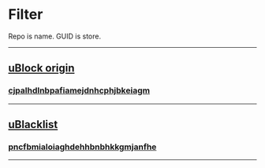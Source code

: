 # Filter

Repo is name. GUID is store.

***



## [uBlock origin](https://github.com/gorhill/uBlock)
### [cjpalhdlnbpafiamejdnhcphjbkeiagm](https://chromewebstore.google.com/detail/ublock-origin/cjpalhdlnbpafiamejdnhcphjbkeiagm)




***



## [uBlacklist](https://github.com/iorate/ublacklist)
### [pncfbmialoiaghdehhbnbhkkgmjanfhe](https://chromewebstore.google.com/detail/ublacklist/pncfbmialoiaghdehhbnbhkkgmjanfhe)



***

<!--




> Name
>> Repo

*Name == Repo*                       
**UUID == Webstore**                   



***Name == Repo | Webstore == UUID***
***UUID for Webstore***

***



## [uBlock origin](https://github.com/gorhill/uBlock)
### [cjpalhdlnbpafiamejdnhcphjbkeiagm](https://chromewebstore.google.com/detail/ublock-origin/cjpalhdlnbpafiamejdnhcphjbkeiagm)




***



## [uBlacklist](https://github.com/iorate/ublacklist)
### [pncfbmialoiaghdehhbnbhkkgmjanfhe](https://chromewebstore.google.com/detail/ublacklist/pncfbmialoiaghdehhbnbhkkgmjanfhe)



***

-->
<!--



## [uBlock origin](https://chromewebstore.google.com/detail/ublock-origin/cjpalhdlnbpafiamejdnhcphjbkeiagm)
`cjpalhdlnbpafiamejdnhcphjbkeiagm`







## [uBlock origin](https://chromewebstore.google.com/detail/ublock-origin/cjpalhdlnbpafiamejdnhcphjbkeiagm)
### `cjpalhdlnbpafiamejdnhcphjbkeiagm`



## [uBlacklist](https://chromewebstore.google.com/detail/ublacklist/pncfbmialoiaghdehhbnbhkkgmjanfhe) | `pncfbmialoiaghdehhbnbhkkgmjanfhe`






## [uBlock origin](https://chromewebstore.google.com/detail/ublock-origin/cjpalhdlnbpafiamejdnhcphjbkeiagm) | `cjpalhdlnbpafiamejdnhcphjbkeiagm`



## [uBlacklist](https://chromewebstore.google.com/detail/ublacklist/pncfbmialoiaghdehhbnbhkkgmjanfhe) | `pncfbmialoiaghdehhbnbhkkgmjanfhe`






## [uBlock origin](https://chromewebstore.google.com/detail/ublock-origin/cjpalhdlnbpafiamejdnhcphjbkeiagm)
### cjpalhdlnbpafiamejdnhcphjbkeiagm
#### 
[Webstore](https://chromewebstore.google.com/detail/ublock-origin/cjpalhdlnbpafiamejdnhcphjbkeiagm) | `cjpalhdlnbpafiamejdnhcphjbkeiagm`                      
`https://chromewebstore.google.com/detail/ublock-origin/cjpalhdlnbpafiamejdnhcphjbkeiagm` 



`https://chromewebstore.google.com/detail/ublock-origin/cjpalhdlnbpafiamejdnhcphjbkeiagm`              

[Webstore](https://chromewebstore.google.com/detail/ublock-origin/cjpalhdlnbpafiamejdnhcphjbkeiagm) | `cjpalhdlnbpafiamejdnhcphjbkeiagm` | `https://chromewebstore.google.com/detail/ublock-origin/cjpalhdlnbpafiamejdnhcphjbkeiagm` 

Want | Then
-- | --
UUID | cjpalhdlnbpafiamejdnhcphjbkeiagm
Lazy | https://chromewebstore.google.com/detail/ublock-origin/cjpalhdlnbpafiamejdnhcphjbkeiagm
Text | `https://chromewebstore.google.com/detail/ublock-origin/cjpalhdlnbpafiamejdnhcphjbkeiagm`
Repo | https://github.com/gorhill/uBlock
Wiki | https://github.com/gorhill/uBlock/wiki





***




Wiki | Repo | Store
-- | -- | --
https://github.com/gorhill/uBlock/wiki | https://github.com/gorhill/uBlock | https://chromewebstore.google.com/detail/ublock-origin/cjpalhdlnbpafiamejdnhcphjbkeiagm






***



## uBlacklist




Site | Repo | Store
-- | -- | --
https://ublacklist.github.io/docs | https://github.com/iorate/ublacklist | https://chromewebstore.google.com/detail/ublacklist/pncfbmialoiaghdehhbnbhkkgmjanfhe


-->

<!--

***
https://ublacklist.github.io/docs                            
https://github.com/iorate/ublacklist                                           
https://chromewebstore.google.com/detail/ublacklist/pncfbmialoiaghdehhbnbhkkgmjanfhe


`https://ublacklist.github.io/docs`                                          
`https://github.com/iorate/ublacklist`                                
`https://chromewebstore.google.com/detail/ublacklist/pncfbmialoiaghdehhbnbhkkgmjanfhe`                                          

```
https://ublacklist.github.io/docs
https://github.com/iorate/ublacklist
https://chromewebstore.google.com/detail/ublacklist/pncfbmialoiaghdehhbnbhkkgmjanfhe
```

`https://chromewebstore.google.com/detail/ublacklist/pncfbmialoiaghdehhbnbhkkgmjanfhe`
https://chromewebstore.google.com/detail/ublacklist/pncfbmialoiaghdehhbnbhkkgmjanfhe






Site | Repo | Store
-- | -- | --
https://ublacklist.github.io/docs | https://github.com/iorate/ublacklist | [pncfbmialoiaghdehhbnbhkkgmjanfhe](https://chromewebstore.google.com/detail/ublacklist/pncfbmialoiaghdehhbnbhkkgmjanfhe)









Site | Repo | Store
-- | -- | --
https://ublacklist.github.io/docs | https://github.com/iorate/ublacklist | https://chromewebstore.google.com/detail/ublacklist/pncfbmialoiaghdehhbnbhkkgmjanfhe








Type | Link
-- | --
Text | `https://chromewebstore.google.com/detail/ublacklist/pncfbmialoiaghdehhbnbhkkgmjanfhe`
Lazy | https://chromewebstore.google.com/detail/ublacklist/pncfbmialoiaghdehhbnbhkkgmjanfhe




Site | Repo
-- | --
https://ublacklist.github.io/docs | https://github.com/iorate/ublacklist







Type | Link
-- | --
Site | https://ublacklist.github.io/docs
Repo | https://github.com/iorate/ublacklist






Type | Link
-- | --
Site | https://ublacklist.github.io/docs
Repo | https://github.com/iorate/ublacklist
Text | `https://chromewebstore.google.com/detail/ublacklist/pncfbmialoiaghdehhbnbhkkgmjanfhe`
Lazy | https://chromewebstore.google.com/detail/ublacklist/pncfbmialoiaghdehhbnbhkkgmjanfhe



<details><summary> Extra </summary>


What | Here
This | Link

That | Link
-- | -- 
Site | https://ublacklist.github.io/docs
Repo | https://github.com/iorate/ublacklist
File | https://chromewebstore.google.com/detail/ublacklist/pncfbmialoiaghdehhbnbhkkgmjanfhe





<details><summary> Drop  </summary>

<p>


<details><summary> Repo </summary>

https://github.com/iorate/ublacklist



</details>
<details><summary> Site </summary>

https://ublacklist.github.io/docs

</details>



</details>


</details>




-->

